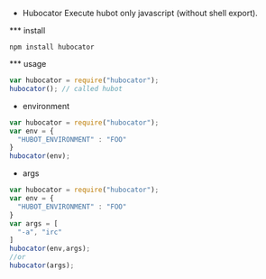 * Hubocator
Execute hubot only javascript (without shell export).

*** install
```
npm install hubocator
```
*** usage
```javascript
var hubocator = require("hubocator");
hubocator(); // called hubot
```

- environment
```javascript
var hubocator = require("hubocator");
var env = {
  "HUBOT_ENVIRONMENT" : "FOO"
}
hubocator(env);
```

- args
```javascript
var hubocator = require("hubocator");
var env = {
  "HUBOT_ENVIRONMENT" : "FOO"
}
var args = [
  "-a", "irc"
]
hubocator(env,args);
//or
hubocator(args);
```
